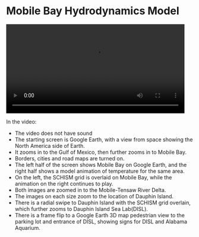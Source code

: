 # Mobile Bay Hydrodynamics Model 
<video allow="fullscreen" frameBorder="0" style="width:50vw" controls controlsList="nodownload" ><source src="https://renc.osn.xsede.org/ees210015-bucket01/img/video/disl.mp4" /></video>

In the video:
- The video does not have sound
- The starting screen is Google Earth, with a view from space showing the North America side of Earth.
- It zooms in to the Gulf of Mexico, then further zooms in to Mobile Bay.
- Borders, cities and road maps are turned on.
- The left half of the screen shows Mobile Bay on Google Earth, and the right half shows a model animation of temperature for the same area.
- On the left, the SCHISM grid is overlaid on Mobile Bay, while the animation on the right continues to play.
- Both images are zoomed in to the Mobile-Tensaw River Delta.
- The images on each size zoom to the location of Dauphin Island.
- There is a radial swipe to Dauphin Island with the SCHISM grid overlain, which further zooms to Dauphin Island Sea Lab(DISL).
- There is a frame flip to a Google Earth 3D map pedestrian view to the parking lot and entrance of DISL, showing signs for DISL and Alabama Aquarium. 
